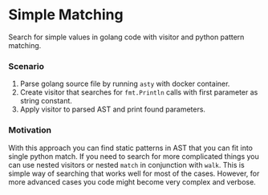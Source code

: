 # Simple Matching

Search for simple values in golang code with visitor and 
python pattern matching.

### Scenario

1. Parse golang source file by running `asty` with docker container.
2. Create visitor that searches for `fmt.Println` calls with first parameter as string constant.
3. Apply visitor to parsed AST and print found parameters.

### Motivation

With this approach you can find static patterns in AST that you can fit into single python match.
If you need to search for more complicated things you can use nested visitors or 
nested `match` in conjunction with `walk`. This is simple way of searching that works well for most of the cases.
However, for more advanced cases you code might become very complex and verbose. 